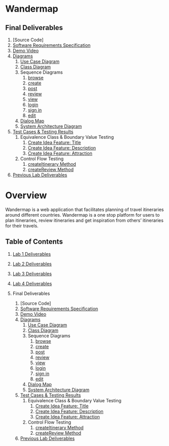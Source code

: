 # Wandermap

## Final Deliverables

1. [Source Code]
2. [Software Requirements Specification](/Final-Submission/Software%20Requirements%20Specification.pdf)
3. [Demo Video](/Final-Submission/Team%One%Demo.mp4)
4. [Diagrams](/Final-Submission/Diagrams)
   1. [Use Case Diagram](/Final-Submission//Diagrams/UseCaseDiagram.jpg)
   2. [Class Diagram](/Final-Submission//Diagrams/ClassDiagram.pdf)
   3. Sequence Diagrams
      1. [browse](/Final-Submission//Diagrams/Browse.pdf)
      2. [create](/Final-Submission//Diagrams/Create.pdf)
      3. [post](/Final-Submission//Diagrams/Post.pdf)
      4. [review](/Final-Submission//Diagrams/Review.pdf)
      5. [view](/Final-Submission//Diagrams/View.pdf)
      6. [login](/Final-Submission//Diagrams/Login.pdf)
      7. [sign in](/Final-Submission//Diagrams/Signp.pdf)
      8. [edit](/Final-Submission//Diagrams/Edit.pdf)
   4. [Dialog Map](/Final-Submission//Diagrams/DialogMap.pdf)
   5. [System Architecture Diagram](/Final-Submission//Diagrams/SystemArchitecture.pdf)
5. [Test Cases & Testing Results](/Final-Submission/Test%20Cases%20and%20Testing%20Results.pdf)
   1. Equivalence Class & Boundary Value Testing
      1. [Create Idea Feature: Title](/Final-Submission//Diagrams/TitleControlClass.pdf)
      2. [Create Idea Feature: Description](/Final-Submission/Diagrams/DescriptionControlClass.pdf)
      3. [Create Idea Feature: Attraction](/Final-Submission/Diagrams/AttractionControlClass.pdf)
   2. Control Flow Testing
      1. [createItinerary Method](/Final-Submission//Diagrams/CreateItinerary.pdf)
      2. [createReview Method](/Final-Submission//Diagrams/CreateReview.pdf)
6. [Previous Lab Deliverables](#table-of-contents)

# Overview

Wandermap is a web application that facilitates planning of travel itineraries around different countries. Wandermap is a one stop platform for users to plan itineraries, review itineraries and get inspiration from others’ itineraries for their travels.

## Table of Contents

1.  [Lab 1 Deliverables](/Lab1/Lab%201.pdf)

2.  [Lab 2 Deliverables](/Lab2/Lab%202.pdf)

3.  [Lab 3 Deliverables](/Lab3/Lab%203.pdf)

4.  [Lab 4 Deliverables](/Lab4/Lab%204.pdf)

5.  Final Deliverables
    1. [Source Code]
    2. [Software Requirements Specification](/Final-Submission/Software%20Requirements%20Specification.pdf)
    3. [Demo Video](/Final-Submission/Team%One%Demo.mp4)
    4. [Diagrams](/Final-Submission/Diagrams)
       1. [Use Case Diagram](/Final-Submission//Diagrams/UseCaseDiagram.jpg)
       2. [Class Diagram](/Final-Submission//Diagrams/ClassDiagram.pdf)
       3. Sequence Diagrams
          1. [browse](/Final-Submission//Diagrams/Browse.pdf)
          2. [create](/Final-Submission//Diagrams/Create.pdf)
          3. [post](/Final-Submission//Diagrams/Post.pdf)
          4. [review](/Final-Submission//Diagrams/Review.pdf)
          5. [view](/Final-Submission//Diagrams/View.pdf)
          6. [login](/Final-Submission//Diagrams/Login.pdf)
          7. [sign in](/Final-Submission//Diagrams/Signp.pdf)
          8. [edit](/Final-Submission//Diagrams/Edit.pdf)
       4. [Dialog Map](/Final-Submission//Diagrams/DialogMap.pdf)
       5. [System Architecture Diagram](/Final-Submission//Diagrams/SystemArchitecture.pdf)
    5. [Test Cases & Testing Results](/Final-Submission/Test%20Cases%20and%20Testing%20Results.pdf)
       1. Equivalence Class & Boundary Value Testing
          1. [Create Idea Feature: Title](/Final-Submission//Diagrams/TitleControlClass.pdf)
          2. [Create Idea Feature: Description](/Final-Submission/Diagrams/DescriptionControlClass.pdf)
          3. [Create Idea Feature: Attraction](/Final-Submission/Diagrams/AttractionControlClass.pdf)
       2. Control Flow Testing
          1. [createItinerary Method](/Final-Submission//Diagrams/CreateItinerary.pdf)
          2. [createReview Method](/Final-Submission//Diagrams/CreateReview.pdf)
    6. [Previous Lab Deliverables](#table-of-contents)
